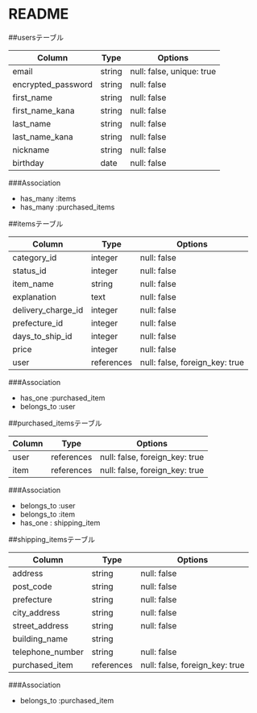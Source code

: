 # README

##usersテーブル

| Column             | Type     | Options                   |
| ------------------ | -------- | ------------------------- |
| email              | string   | null: false, unique: true |
| encrypted_password | string   | null: false               |
| first_name         | string   | null: false               |
| first_name_kana    | string   | null: false               |
| last_name          | string   | null: false               |
| last_name_kana     | string   | null: false               |
| nickname           | string   | null: false               |
| birthday           | date     | null: false               |

###Association

* has_many :items
* has_many :purchased_items

##itemsテーブル

| Column             | Type       | Options                        |
| ------------------ | ---------- | ------------------------------ |
| category_id        | integer    | null: false                    |
| status_id          | integer    | null: false                    |
| item_name          | string     | null: false                    |
| explanation        | text       | null: false                    |
| delivery_charge_id | integer    | null: false                    |
| prefecture_id      | integer    | null: false                    |
| days_to_ship_id    | integer    | null: false                    |
| price              | integer    | null: false                    |
| user               | references | null: false, foreign_key: true |

###Association

- has_one :purchased_item
- belongs_to :user


##purchased_itemsテーブル

| Column             | Type       | Options                        |
| ------------------ | ---------- | ------------------------------ |
| user               | references | null: false, foreign_key: true |
| item               | references | null: false, foreign_key: true |


###Association

- belongs_to :user
- belongs_to :item
- has_one : shipping_item


##shipping_itemsテーブル

| Column             | Type       | Options                        |
| ------------------ | ---------- | ------------------------------ |
| address            | string     | null: false                    |
| post_code          | string     | null: false                    |
| prefecture         | string     | null: false                    |
| city_address       | string     | null: false                    |
| street_address     | string     | null: false                    |
| building_name      | string     |                                |
| telephone_number   | string     | null: false                    |
| purchased_item     | references | null: false, foreign_key: true |


###Association

- belongs_to :purchased_item